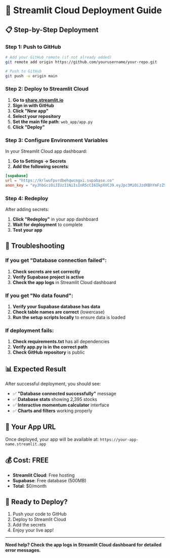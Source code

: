 # 🚀 Streamlit Cloud Deployment Guide

## 📋 **Step-by-Step Deployment**

### **Step 1: Push to GitHub**
```bash
# Add your GitHub remote (if not already added)
git remote add origin https://github.com/yourusername/your-repo.git

# Push to GitHub
git push -u origin main
```

### **Step 2: Deploy to Streamlit Cloud**

1. **Go to [share.streamlit.io](https://share.streamlit.io)**
2. **Sign in with GitHub**
3. **Click "New app"**
4. **Select your repository**
5. **Set the main file path**: `web_app/app.py`
6. **Click "Deploy"**

### **Step 3: Configure Environment Variables**

In your Streamlit Cloud app dashboard:

1. **Go to Settings → Secrets**
2. **Add the following secrets**:

```toml
[supabase]
url = "https://krlwufpvrdbehqwcngxi.supabase.co"
anon_key = "eyJhbGciOiJIUzI1NiIsInR5cCI6IkpXVCJ9.eyJpc3MiOiJzdXBhYmFzZSIsInJlZiI6ImtybHd1ZnB2cmRiZWhxd2NuZ3hpIiwicm9sZSI6ImFub24iLCJpYXQiOjE3NTcyODM0MTYsImV4cCI6MjA3Mjg1OTQxNn0.UQay88oKFRjwe3HjaCyW1CnyVOWwY2i7RU3Lx5uKx6o"
```

### **Step 4: Redeploy**

After adding secrets:
1. **Click "Redeploy"** in your app dashboard
2. **Wait for deployment** to complete
3. **Test your app**

## 🔧 **Troubleshooting**

### **If you get "Database connection failed":**

1. **Check secrets are set correctly**
2. **Verify Supabase project is active**
3. **Check the app logs** in Streamlit Cloud dashboard

### **If you get "No data found":**

1. **Verify your Supabase database has data**
2. **Check table names are correct** (lowercase)
3. **Run the setup scripts locally** to ensure data is loaded

### **If deployment fails:**

1. **Check requirements.txt** has all dependencies
2. **Verify app.py is in the correct path**
3. **Check GitHub repository** is public

## 📊 **Expected Result**

After successful deployment, you should see:
- ✅ **"Database connected successfully"** message
- ✅ **Database stats** showing 2,395 stocks
- ✅ **Interactive momentum calculator** interface
- ✅ **Charts and filters** working properly

## 🎯 **Your App URL**

Once deployed, your app will be available at:
`https://your-app-name.streamlit.app`

## 💰 **Cost: FREE**

- **Streamlit Cloud**: Free hosting
- **Supabase**: Free database (500MB)
- **Total**: $0/month

## 🚀 **Ready to Deploy?**

1. Push your code to GitHub
2. Deploy to Streamlit Cloud
3. Add the secrets
4. Enjoy your live app!

---

**Need help? Check the app logs in Streamlit Cloud dashboard for detailed error messages.**
